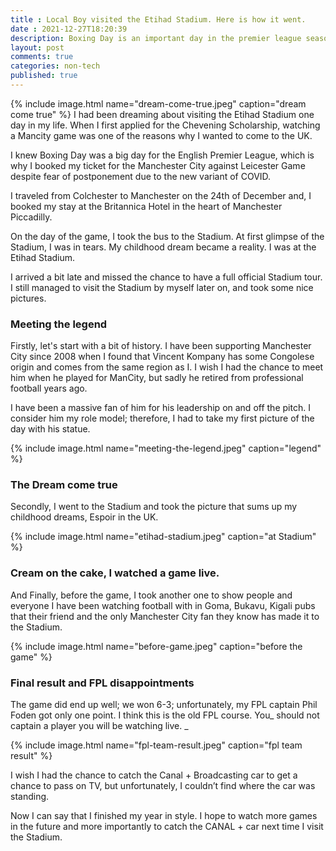 ```yaml
---
title : Local Boy visited the Etihad Stadium. Here is how it went.
date : 2021-12-27T18:20:39
description: Boxing Day is an important day in the premier league season; hence as a Manchester City supporter Espoir Murhabazi relates about his experience watching a Premier League game live in Manchester. 
layout: post
comments: true
categories: non-tech
published: true
---
```


{% include image.html name="dream-come-true.jpeg" caption="dream come true" %}
I had been dreaming about visiting the Etihad Stadium one day in my life. When I first applied for the Chevening Scholarship, watching a Mancity game was one of the reasons why I wanted to come to the UK. 

I knew Boxing Day was a big day for the English Premier League, which is why I booked my ticket for the Manchester City against Leicester Game despite fear of postponement due to the new variant of COVID. 

I traveled from Colchester to Manchester on the 24th of December and, I booked my stay at the Britannica Hotel in the heart of Manchester Piccadilly. 

On the day of the game,  I took the bus to the Stadium. At first glimpse of the Stadium, I was in tears. My childhood dream became a reality. I was at the Etihad Stadium.

I arrived a bit late and missed the chance to have a full official Stadium tour. I still managed to visit the Stadium by myself later on, and took some nice pictures. 

### Meeting the legend  



Firstly, let's start with a bit of history. I have been supporting Manchester City since 2008 when I found that Vincent Kompany has some Congolese origin and comes from the same region as I. I wish I had the chance to meet him when he played for ManCity, but sadly he retired from professional football years ago. 

I have been a massive fan of him for his leadership on and off the pitch. I consider him my role model; therefore, I had to take my first picture of the day with his statue. 


{% include image.html name="meeting-the-legend.jpeg" caption="legend" %}

### The Dream come true 

Secondly, I went to the Stadium and took the picture that sums up my childhood dreams, Espoir in the UK.


{% include image.html name="etihad-stadium.jpeg" caption="at Stadium" %}

### Cream on the cake, I watched a game live.

And Finally, before the game, I took another one to show people and everyone I have been watching football with in Goma, Bukavu, Kigali pubs that their friend and the only Manchester City fan they know has made it to the Stadium. 

{% include image.html name="before-game.jpeg" caption="before the game" %}

### Final result and FPL disappointments 

The game did end up well; we won 6-3; unfortunately, my FPL captain Phil Foden got only one point. I think this is the old FPL course. You_ should not captain a player you will be watching live. _


{% include image.html name="fpl-team-result.jpeg" caption="fpl team result" %}

I wish I had the chance to catch the Canal + Broadcasting car to get a chance to pass on TV, but unfortunately, I couldn’t find where the car was standing.

Now I can say that I finished my year in style. I hope to watch more games in the future and more importantly to catch the CANAL + car next time I visit the Stadium.  

